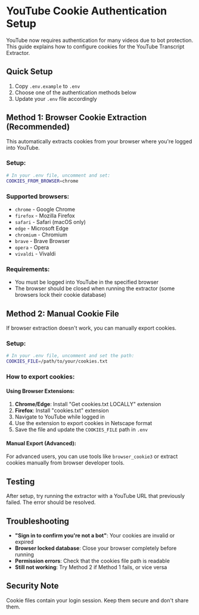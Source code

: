 # YouTube Cookie Authentication Setup

YouTube now requires authentication for many videos due to bot protection. This guide explains how to configure cookies for the YouTube Transcript Extractor.

## Quick Setup

1. Copy `.env.example` to `.env`
2. Choose one of the authentication methods below
3. Update your `.env` file accordingly

## Method 1: Browser Cookie Extraction (Recommended)

This automatically extracts cookies from your browser where you're logged into YouTube.

### Setup:
```bash
# In your .env file, uncomment and set:
COOKIES_FROM_BROWSER=chrome
```

### Supported browsers:
- `chrome` - Google Chrome
- `firefox` - Mozilla Firefox
- `safari` - Safari (macOS only)
- `edge` - Microsoft Edge
- `chromium` - Chromium
- `brave` - Brave Browser
- `opera` - Opera
- `vivaldi` - Vivaldi

### Requirements:
- You must be logged into YouTube in the specified browser
- The browser should be closed when running the extractor (some browsers lock their cookie database)

## Method 2: Manual Cookie File

If browser extraction doesn't work, you can manually export cookies.

### Setup:
```bash
# In your .env file, uncomment and set the path:
COOKIES_FILE=/path/to/your/cookies.txt
```

### How to export cookies:

#### Using Browser Extensions:
1. **Chrome/Edge**: Install "Get cookies.txt LOCALLY" extension
2. **Firefox**: Install "cookies.txt" extension
3. Navigate to YouTube while logged in
4. Use the extension to export cookies in Netscape format
5. Save the file and update the `COOKIES_FILE` path in `.env`

#### Manual Export (Advanced):
For advanced users, you can use tools like `browser_cookie3` or extract cookies manually from browser developer tools.

## Testing

After setup, try running the extractor with a YouTube URL that previously failed. The error should be resolved.

## Troubleshooting

- **"Sign in to confirm you're not a bot"**: Your cookies are invalid or expired
- **Browser locked database**: Close your browser completely before running
- **Permission errors**: Check that the cookies file path is readable
- **Still not working**: Try Method 2 if Method 1 fails, or vice versa

## Security Note

Cookie files contain your login session. Keep them secure and don't share them.